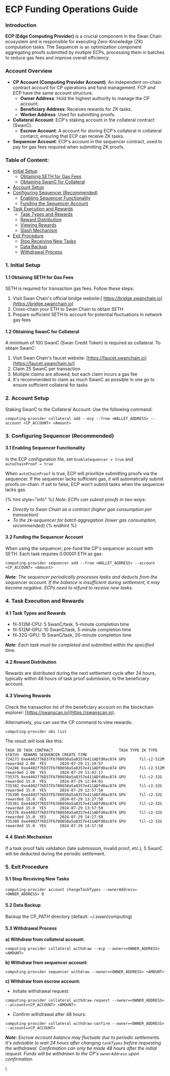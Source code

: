 # ECP Funding Operations Guide

### Introduction

**ECP (Edge Computing Provider)** is a crucial component in the Swan Chain ecosystem and is responsible for executing Zero-Knowledge (ZK) computation tasks. The Sequencer is an optimization component aggregating proofs submitted by multiple ECPs, processing them in batches to reduce gas fees and improve overall efficiency.&#x20;

### Account Overview

* **CP Account (Computing Provider Account)**: An independent on-chain contract account for CP operations and fund management. FCP and ECP have the same account structure.
  * **Owner Address**: Hold the highest authority to manage the CP account.
  * **Beneficiary Address**: Receives rewards for ZK tasks.
  * **Worker Address**: Used for submitting proofs.
* **Collateral Account**: ECP's staking account in the collateral contract (SwanC).
  * **Escrow Account**: A account for storing ECP's collateral in collateral contarct, ensuring that ECP can receive ZK tasks.
* **Sequencer Account**: ECP's account in the sequencer contract, used to pay for gas fees required when submitting ZK proofs.

### Table of Content:

* [Initial Setup](ecp-funding-operations-guide.md#id-1.-initial-setup)
  * [Obtaining SETH for Gas Fees ](ecp-funding-operations-guide.md#id-1.1-obtaining-seth-for-gas-fees)
  * [Obtaining SwanC for Collateral](ecp-funding-operations-guide.md#id-1.2-obtaining-swanc-for-collateral)
* [Account Setup](ecp-funding-operations-guide.md#id-2.-account-setup)
* [Configuring Sequencer (Recommended)](ecp-funding-operations-guide.md#id-3.-configuring-sequencer-recommended)
  * [Enabling Sequencer Functionality ](ecp-funding-operations-guide.md#id-3.1-enabling-sequencer-functionality)
  * [Funding the Sequencer Account](ecp-funding-operations-guide.md#id-3.2-funding-the-sequencer-account)
* [Task Execution and Rewards](ecp-funding-operations-guide.md#id-4.-task-execution-and-rewards)
  * [Task Types and Rewards ](ecp-funding-operations-guide.md#id-4.1-task-types-and-rewards)
  * [Reward Distribution ](ecp-funding-operations-guide.md#id-4.2-reward-distribution)
  * [Viewing Rewards ](ecp-funding-operations-guide.md#id-4.3-viewing-rewards)
  * [Slash Mechanism](ecp-funding-operations-guide.md#id-4.4-slash-mechanism)
* [Exit Procedure](ecp-funding-operations-guide.md#id-5.-exit-procedure)
  * [Stop Receiving New Tasks ](ecp-funding-operations-guide.md#id-5.1-stop-receiving-new-tasks)
  * [Data Backup ](ecp-funding-operations-guide.md#id-5.2-data-backup)
  * [Withdrawal Process ](ecp-funding-operations-guide.md#id-5.3-withdrawal-process)

### 1. Initial Setup

#### 1.1 Obtaining SETH for Gas Fees

SETH is required for transaction gas fees. Follow these steps:

1. Visit Swan Chain's official bridge website:[ https://bridge.swanchain.io](https://bridge.swanchain.io)
2. Cross-chain your ETH to Swan Chain to obtain SETH
3. Prepare sufficient SETH to account for potential fluctuations in network gas fees

#### 1.2 Obtaining SwanC for Collateral

A minimum of 100 SwanC (Swan Credit Token) is required as collateral. To obtain SwanC:

1. Visit Swan Chain's faucet website: [https://faucet.swanchain.io](https://faucet.swanchain.io/)
2. Claim 25 SwanC per transaction
3. Multiple claims are allowed, but each claim incurs a gas fee
4. It's recommended to claim as much SwanC as possible in one go to ensure sufficient collateral for tasks

### 2. Account Setup

Staking SwanC to the Collateral Account: Use the following command:

```
computing-provider collateral add --ecp --from <WALLET_ADDRESS> --account <CP_ACCOUNT> <Amount>
```

### 3. Configuring Sequencer (Recommended)

#### 3.1 Enabling Sequencer Functionality

In the ECP configuration file, set `EnableSequencer = true` and `autoChainProof = true`

When `autoChainProof` is true, ECP will prioritize submitting proofs via the sequencer. If the sequencer lacks sufficient gas, it will automatically submit proofs on-chain. If set to false, ECP won't submit tasks when the sequencer lacks gas.

{% hint style="info" %}
_Note: ECPs can submit proofs in two ways:_

* _Directly to Swan Chain as a contract (higher gas consumption per transaction)_
* _To the zk-sequencer for batch aggregation (lower gas consumption, recommended)_
{% endhint %}

#### 3.2 Funding the Sequencer Account

When using the sequencer, pre-fund the CP's sequencer account with SETH. Each task requires 0.00001 ETH as gas:

```
computing-provider sequencer add --from <WALLET_ADDRESS> --account <CP_ACCOUNT> <Amount>
```

_**Note**: The sequencer periodically processes tasks and deducts from the sequencer account. If the balance is insufficient during settlement, it may become negative. ECPs need to refund to receive new tasks._

### 4. Task Execution and Rewards

#### 4.1 Task Types and Rewards

* fil-512M-CPU: 5 SwanC/task, 5-minute completion time
* fil-512M-GPU: 10 SwanC/task, 5-minute completion time
* fil-32G-GPU: 15 SwanC/task, 20-minute completion time

_**Note**: Each task must be completed and submitted within the specified time._

#### 4.2 Reward Distribution

Rewards are distributed during the next settlement cycle after 24 hours, typically within 48 hours of task proof submission, to the beneficiary account.

#### 4.3 Viewing Rewards

Check the transaction list of the beneficiary account on the blockchain explorer: [https://swanscan.io](https://swanscan.io).

Alternatively, you can use the CP command to view rewards:&#x20;

```
computing-provider ubi list
```

The result will look like this:

```
TASK ID TASK CONTRACT                             TASK TYPE ZK TYPE    STATUS  REWARD SEQUENCER CREATE TIME         
724273 0xe4402f76D37Fb708650a5a8357e411ADfd0ac874 GPU      fil-c2-512M rewarded 2.00  YES      2024-07-29 11:19:57
724286 0xe4402f76D37Fb708650a5a8357e411ADfd0ac874 GPU      fil-c2-512M rewarded 2.00  YES      2024-07-29 11:42:17
735375 0xe4402f76D37Fb708650a5a8357e411ADfd0ac874 GPU      fil-c2-32G  rewarded 15.0  YES      2024-07-29 12:04:01
735382 0xe4402f76D37Fb708650a5a8357e411ADfd0ac874 GPU      fil-c2-32G  rewarded 15.0  YES      2024-07-29 12:57:50
735390 0xe4402f76D37Fb708650a5a8357e411ADfd0ac874 GPU      fil-c2-32G  rewarded 15.0  YES      2024-07-29 13:27:50
735381 0xe4402f76D37Fb708650a5a8357e411ADfd0ac874 GPU      fil-c2-32G  rewarded 15.0  YES      2024-07-29 13:57:50
735376 0xe4402f76D37Fb708650a5a8357e411ADfd0ac874 GPU      fil-c2-32G  rewarded 15.0  YES      2024-07-29 14:27:50
735380 0xe4402f76D37Fb708650a5a8357e411ADfd0ac874 GPU      fil-c2-32G  rewarded 15.0  YES      2024-07-29 14:57:50
```

#### 4.4 Slash Mechanism

If a task proof fails validation (late submission, invalid proof, etc.), 5 SwanC will be deducted during the periodic settlement.

### 5. Exit Procedure

#### 5.1 Stop Receiving New Tasks

```
computing-provider account changeTaskTypes --ownerAddress=<OWNER_ADDRESS> 0
```

#### 5.2 Data Backup

Backup the CP\_PATH directory (default: \~/.swan/computing)

#### 5.3 Withdrawal Process

**a) Withdraw from collateral account:**

```
computing-provider collateral withdraw --ecp --owner=<OWNER_ADDRESS> <AMOUNT>
```

**b) Withdraw from sequencer account:**

```
computing-provider sequencer withdraw --owner=<OWNER_ADDRESS> <AMOUNT>
```

**c) Withdraw from escrow account:**

* Initiate withdrawal request:

```
computing-provider collateral withdraw-request --owner=<OWNER_ADDRESS> --account=<CP_ACCOUNT> <AMOUNT>
```

* Confirm withdrawal after 48 hours:

```
computing-provider collateral withdraw-confirm --owner=<OWNER_ADDRESS> --account=<CP_ACCOUNT>
```

_**Note:** Escrow account balance may fluctuate due to periodic settlements. It's advisable to wait 24 hours after changing `taskTypes` before requesting the withdrawal. Confirmation can only be made 48 hours after the initial request. Funds will be withdrawn to the CP's `ownerAddress` upon confirmation._

\
